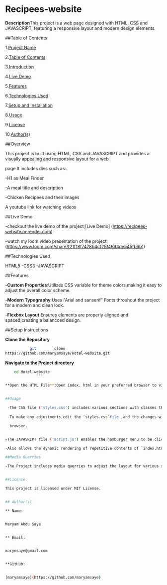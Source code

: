 # Recipees-website

**Description**This project is a web page designed with HTML, CSS and JAVASCRIPT, featuring a responsive layout and modern design elements.

##Table of Contents

1.[Project Name](#Recipees-website-Responsive)

2.[Table of Contents](#table-of-contents)

3.[Introduction](#overview)

4.[Live Demo](#live-demo)

5.[Features](#features)

6.[Technologies Used](#technologies-used)

7.[Setup and Installation](#setup-and-installation)

8.[Usage](#usage)

9.[License](#license)

10.[Author(s)](#authors)


##Overview


This project is built using HTML, CSS and JAVASCRIPT and provides a visually appealing and responsive layout for a web

 page.It includes divs such as:

 -H1 as Meal Finder

 -A meal title and description

 -Chicken Recipees and their images

 A youtube link for watching videos




##Live Demo


 -checkout the live demo of the project;[Live Demo] (https://recipees-website.onrender.com)

 -watch my loom video presentation of the project; (https://www.loom.com/share/f21f18f7478b4c129f4694de545fb6b1)


##Technologies Used

 HTML5
-CSS3
-JAVASCRIPT


##Features



-**Custom Properties**:Utilizes CSS variable for theme colors,making it easy to adjust the overall color scheme.


-**Modern Typography**:Uses "Arial and sanserif"  Fonts throuhout the project for a modern and clean look.


-**Flexbox Layout**:Ensures elements are properly aligned and spaced,creating a balancced design.


##Setup Instructions


**Clone the Repository**
```bash
           git        clone
https://github.com/maryamsaye/Hotel-website.git
 ```

**Navigate to the Project directory**
 ```bash
     cd Hotel-website
               ```

**Open the HTML File**:Open index. html in your preferred browser to view the project.


##Usage

  -The CSS file ('styles.css') includes various sections with classes that define the layout and styles for the web page.
  
  -To make any adjustments,edit the `styles.css`file ,and the changes will reflect on the web page upon refreshing the

   browser.


 -The JAVASRIPT file ('script.js') enables the hamburger menu to be clickable in and out for the web page.

 -Also allows the dynamic rendering of repetitive contents of `index.html`file,upon refreshing of the browser.

##Media Querries

-The Project includes media querries to adjust the layout for various screen sizes.


##License.

 This project is licensed under MIT License.


## Author(s)

** Name:


Maryam Abdu Saye


** Email:


marynsaye@gmail.com


**GitHub:


[maryamsaye](https://github.com/maryamsaye)
          

